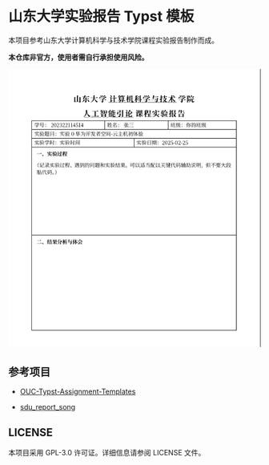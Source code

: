 # 山东大学实验报告 Typst 模板

本项目参考山东大学计算机科学与技术学院课程实验报告制作而成。

**本仓库非官方，使用者需自行承担使用风险。**

![preview](/example/figures/image.png)

## 参考项目

- [OUC-Typst-Assignment-Templates](https://github.com/hongjr03/OUC-Typst-Assignment-Templates)

- [sdu_report_song](https://github.com/Naylenv/sdu_report_song)


## LICENSE

本项目采用 GPL-3.0 许可证。详细信息请参阅 LICENSE 文件。